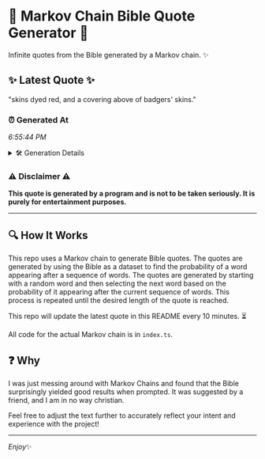 # 📖 Markov Chain Bible Quote Generator 📖

Infinite quotes from the Bible generated by a Markov chain. ✨

## ✨ Latest Quote ✨
"skins dyed red, and a covering above of badgers' skins."

### ⏰ Generated At
*6:55:44 PM*

<details>
    <summary>🛠️ Generation Details</summary>
    <p>
        <strong>🌱 Seed:</strong> skins<br>
        <strong>🔄 Iterations:</strong> 9<br>
        <strong>📜 Context History:</strong><br>[ skins ]: dyed<br>[ skins, dyed ]: red,<br>[ skins, dyed, red, ]: and<br>[ skins, dyed, red,, and ]: a<br>[ skins, dyed, red,, and, a ]: covering<br>[ skins, dyed, red,, and, a, covering ]: above<br>[ dyed, red,, and, a, covering, above ]: of<br>[ red,, and, a, covering, above, of ]: badgers'<br>[ and, a, covering, above, of, badgers' ]: skins.<br>
    </p>
</details>

### ⚠️ Disclaimer ⚠️
**This quote is generated by a program and is not to be taken seriously. It is purely for entertainment purposes.**

---

## 🔍 How It Works

This repo uses a Markov chain to generate Bible quotes. The quotes are generated by using the Bible as a dataset to find the probability of a word appearing after a sequence of words. The quotes are generated by starting with a random word and then selecting the next word based on the probability of it appearing after the current sequence of words. This process is repeated until the desired length of the quote is reached.

This repo will update the latest quote in this README every 10 minutes. ⏳

All code for the actual Markov chain is in `index.ts`.

## ❓ Why

I was just messing around with Markov Chains and found that the Bible surprisingly yielded good results when prompted. 
It was suggested by a friend, and I am in no way christian.

Feel free to adjust the text further to accurately reflect your intent and experience with the project!

---

*Enjoy*✨
